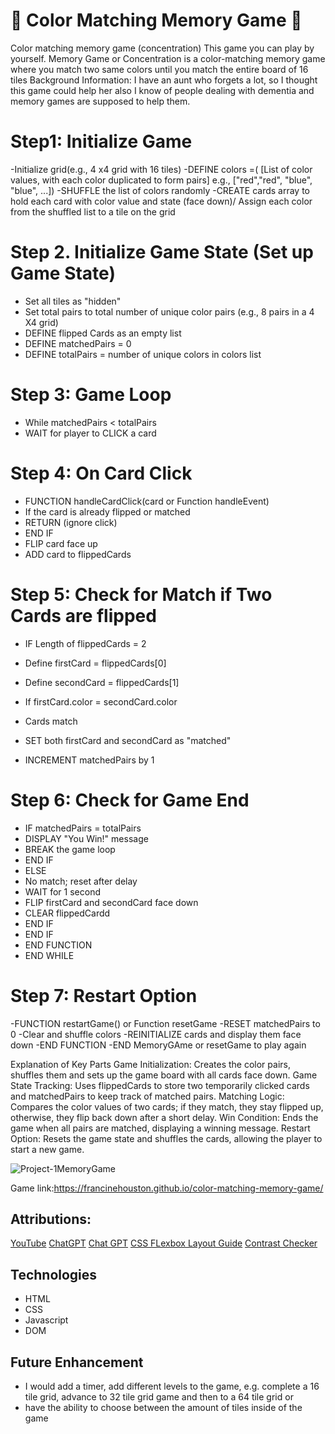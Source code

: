 # 🧩 Color Matching Memory Game 🧩

 Color matching memory game (concentration)
 This game you can play by yourself. 
 Memory Game or Concentration is a color-matching memory game where you match two same colors until you match the entire board of 16 tiles
 Background Information: I have an aunt who forgets a lot, so I thought this game could help her
 also I know of people dealing with dementia and memory games are supposed to help them.
 
 # Step1: Initialize Game
 -Initialize grid(e.g., 4 x4 grid with 16 tiles)
 -DEFINE colors =( [List of color values, with each color duplicated to form pairs] e.g., ["red","red", "blue", "blue", ...])
 -SHUFFLE the list of colors randomly
 -CREATE cards array to hold each card with color value and state (face down)/ Assign each color from the shuffled list to a tile on the grid

# Step 2. Initialize Game State (Set up Game State)
- Set all tiles as "hidden"
- Set total pairs to total number of unique color pairs (e.g., 8 pairs in a 4 X4 grid)
-  DEFINE flipped Cards as an empty list
-  DEFINE matchedPairs = 0
-  DEFINE totalPairs = number of unique colors in colors list

# Step 3: Game Loop
-  While matchedPairs < totalPairs
- WAIT for player to CLICK a card

# Step 4: On Card Click
- FUNCTION handleCardClick(card or Function handleEvent)
- If the card is already flipped or matched
- RETURN (ignore click)
- END IF
- FLIP card face up
- ADD card to flippedCards

# Step 5: Check for Match if Two Cards are flipped
- IF Length of flippedCards = 2
- Define firstCard = flippedCards[0]
- Define secondCard = flippedCards[1]

- If firstCard.color = secondCard.color
- Cards match
-  SET both firstCard and secondCard as "matched"
- INCREMENT matchedPairs by 1

# Step 6: Check for Game End
- IF matchedPairs = totalPairs
- DISPLAY "You Win!" message
 - BREAK the game loop
- END IF
- ELSE
- No match; reset after delay
 - WAIT for 1 second
- FLIP firstCard and secondCard face down
 - CLEAR flippedCardd
 - END IF
- END IF
- END FUNCTION
- END WHILE

 # Step 7: Restart Option
 -FUNCTION restartGame() or Function resetGame
 -RESET matchedPairs to 0
 -Clear and shuffle colors
 -REINITIALIZE cards and display them face down
 -END FUNCTION
 -END MemoryGAme or resetGame to play again

Explanation of Key Parts
Game Initialization: Creates the color pairs, shuffles them and sets up the game board with all cards face down.
Game State Tracking: Uses flippedCards to store two temporarily clicked cards and matchedPairs to keep track of matched pairs.
Matching Logic: Compares the color values of two cards; if they match, they stay flipped up, otherwise, they flip back down after a short delay.
Win Condition: Ends the game when all pairs are matched, displaying a winning message.
Restart Option: Resets the game state and shuffles the cards, allowing the player to start a new game.

![Project-1MemoryGame](https://github.com/user-attachments/assets/5f9a3a17-7e53-4657-949f-f3458a5fe878)


Game link:https://francinehouston.github.io/color-matching-memory-game/

## Attributions: 
[YouTube](https://www.youtube.com/watch?v=bznJPt4t_4s)
[ChatGPT](https://chatgpt.com/c/67298b0f-52b8-8005-99a1-a7b7c8d893a9)
[Chat GPT](https://chatgpt.com/c/67299008-76cc-8005-96c7-2c163a88e341)
[CSS FLexbox Layout Guide](https://css-tricks.com/snippets/css/a-guide-to-flexbox/#aa-examples)
[Contrast Checker](https://webaim.org/resources/contrastchecker/?fcolor=E4C4ED&bcolor=000000)

## Technologies
- HTML
- CSS
- Javascript
- DOM

## Future Enhancement
- I would add a timer, add different levels to the game, e.g. complete a 16 tile grid, advance to 32 tile grid game and then to a 64 tile grid or
- have the ability to choose between the amount of tiles inside of the game 
